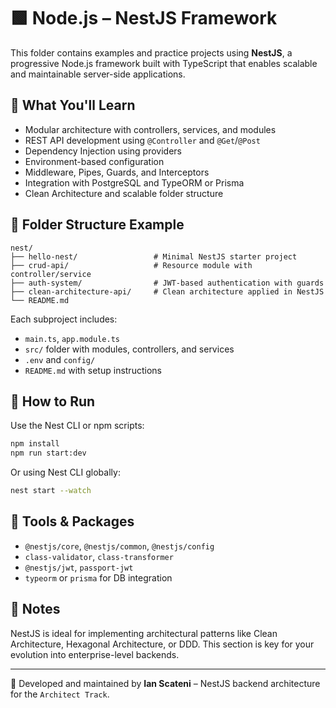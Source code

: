 # 🟩 Node.js – NestJS Framework

This folder contains examples and practice projects using **NestJS**, a progressive Node.js framework built with TypeScript that enables scalable and maintainable server-side applications.

## 🎯 What You'll Learn

- Modular architecture with controllers, services, and modules
- REST API development using `@Controller` and `@Get`/`@Post`
- Dependency Injection using providers
- Environment-based configuration
- Middleware, Pipes, Guards, and Interceptors
- Integration with PostgreSQL and TypeORM or Prisma
- Clean Architecture and scalable folder structure

## 📁 Folder Structure Example

```
nest/
├── hello-nest/                 # Minimal NestJS starter project
├── crud-api/                   # Resource module with controller/service
├── auth-system/                # JWT-based authentication with guards
├── clean-architecture-api/     # Clean architecture applied in NestJS
└── README.md
```

Each subproject includes:

- `main.ts`, `app.module.ts`
- `src/` folder with modules, controllers, and services
- `.env` and `config/`
- `README.md` with setup instructions

## 🚀 How to Run

Use the Nest CLI or npm scripts:

```bash
npm install
npm run start:dev
```

Or using Nest CLI globally:

```bash
nest start --watch
```

## 🔧 Tools & Packages

- `@nestjs/core`, `@nestjs/common`, `@nestjs/config`
- `class-validator`, `class-transformer`
- `@nestjs/jwt`, `passport-jwt`
- `typeorm` or `prisma` for DB integration

## 📌 Notes

NestJS is ideal for implementing architectural patterns like Clean Architecture, Hexagonal Architecture, or DDD. This section is key for your evolution into enterprise-level backends.

---

📄 Developed and maintained by **Ian Scateni** – NestJS backend architecture for the `Architect Track`.
